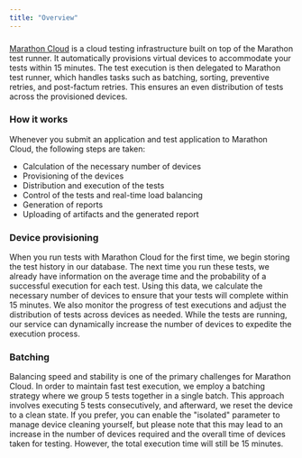 ```yaml
---
title: "Overview"
---
```


### 
[Marathon Cloud](https://cloud.marathonlabs.io) is a cloud testing infrastructure built on top of the Marathon test runner. 
It automatically provisions virtual devices to accommodate your tests within 15 minutes. 
The test execution is then delegated to Marathon test runner, which handles tasks such as batching, sorting, preventive retries, and post-factum retries. 
This ensures an even distribution of tests across the provisioned devices.

### How it works
Whenever you submit an application and test application to Marathon Cloud, the following steps are taken:
- Calculation of the necessary number of devices
- Provisioning of the devices
- Distribution and execution of the tests
- Control of the tests and real-time load balancing
- Generation of reports
- Uploading of artifacts and the generated report


### Device provisioning

When you run tests with Marathon Cloud for the first time, we begin storing the test history in our database. 
The next time you run these tests, we already have information on the average time and the probability of a successful execution for each test. 
Using this data, we calculate the necessary number of devices to ensure that your tests will complete within 15 minutes. 
We also monitor the progress of test executions and adjust the distribution of tests across devices as needed. 
While the tests are running, our service can dynamically increase the number of devices to expedite the execution process.

### Batching

Balancing speed and stability is one of the primary challenges for Marathon Cloud. 
In order to maintain fast test execution, we employ a batching strategy where we group 5 tests together in a single batch. 
This approach involves executing 5 tests consecutively, and afterward, we reset the device to a clean state. 
If you prefer, you can enable the "isolated" parameter to manage device cleaning yourself, 
but please note that this may lead to an increase in the number of devices required and the overall time of devices taken for testing. 
However, the total execution time will still be 15 minutes.









